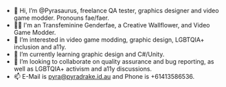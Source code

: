 - 👋 Hi, I’m @Pyrasaurus, freelance QA tester, graphics designer and video game modder. Pronouns fae/faer.
- 🏳️‍⚧️ I'm an Transfeminine Genderfae, a Creative Wallflower, and Video Game Modder.
- 👀 I’m interested in video game modding, graphic design, LGBTQIA+ inclusion and a11y.
- 🌱 I’m currently learning graphic design and C#/Unity.
- 💞️ I’m looking to collaborate on quality assurance and bug reporting, as well as LGBTQIA+ activism and a11y discussions.
- 📫 E-Mail is pyra@pyradrake.id.au and Phone is +61413586536.
